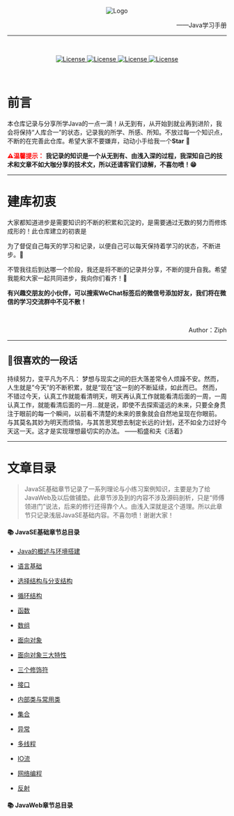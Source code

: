 <p align="center"><img src="https://gitee.com/Ziphtracks/JavaLearningmanual/raw/master/media/logo.png" alt="Logo"></p>
<p align="right">——Java学习手册</p>
<hr/>
<br />
<p align="center">
  <a href="">
		<img src="https://img.shields.io/badge/WeChat-apeng0418-lightgrey.svg" alt="License">
	</a>
  <a href="https://github.com/Ziphtracks/JavaLearningmanual/tree/master/materials">
		<img src="https://img.shields.io/badge/文档资料-downloads-blue.svg" alt="License">
	</a>
  <a href="https://github.com/Ziphtracks/JavaLearningmanual/tree/master/jar%20package%20library">
		<img src="https://img.shields.io/badge/jar包库-downloads-green.svg" alt="License">
	</a>
	<a href="https://blog.csdn.net/weixin_44170221">
		<img src="https://img.shields.io/badge/CSDN-@Ziph-red.svg" alt="License">
	</a>
</p>


<br />

# 前言

本仓库记录与分享所学Java的一点一滴！从无到有，从开始到就业再到进阶，我会将保持“人库合一”的状态，记录我的所学、所感、所知。不放过每一个知识点，不断的在完善此仓库。希望大家不要嫌弃，动动小手给我一个**Star** 🙏

<font color="red">**⚠温馨提示：** </font> **我记录的知识是一个从无到有、由浅入深的过程，我深知自己的技术和文章不如大咖分享的技术文，所以还请客官们谅解，不喜勿喷！😁** 

------

# 建库初衷

大家都知道进步是需要知识的不断的积累和沉淀的，是需要通过无数的努力而修炼成形的！此仓库建立的初衷是

为了督促自己每天的学习和记录，以便自己可以每天保持着学习的状态，不断进步。👊

不管我往后到达哪一个阶段，我还是将不断的记录并分享，不断的提升自我。希望我能和大家一起共同进步，我向你们看齐！🤞

**有兴趣交朋友的小伙伴，可以搜索WeChat标签后的微信号添加好友，我们将在微信的学习交流群中不见不散！** 

<br />

<p align="right">Author：Ziph</p>

------

## 📌**很喜欢的一段话** 

持续努力，变平凡为不凡： 梦想与现实之间的巨大落差常令人烦躁不安。然而，人生就是”今天”的不断积累，就是“现在”这一刻的不断延续，如此而已。 然而，不错过今天，认真工作就能看清明天，明天再认真工作就能看清后面的一周，一周认真工作，就能看清后面的一月...就是说，即使不去探索遥远的未来，只要全身贯注于眼前的每一个瞬间，以前看不清楚的未来的景象就会自然地呈现在你眼前。 与其莫名其妙为明天而烦恼，与其苦思冥想去制定长远的计划，还不如全力过好今天这一天。这才是实现理想最切实的办法。 ——稻盛和夫《活着》 

------

# 文章目录

> JavaSE基础章节记录了一系列理论与小练习案例知识，主要是为了给JavaWeb及以后做铺垫。此章节涉及到的内容不涉及源码剖析，只是“师傅领进门”说法，后来的修行还得靠个人。由浅入深就是这个道理。所以此章节只记录浅层JavaSE基础内容。不喜勿喷！谢谢大家！

#### 📚  JavaSE基础章节总目录

- [Java的概述与环境搭建](https://github.com/Ziphtracks/JavaLearningmanual/blob/master/docs/Java-Standard-Edition/Java的概述与环境搭建.md)
- [语言基础](https://github.com/Ziphtracks/JavaLearningmanual/blob/master/docs/Java-Standard-Edition/Java语言基础.md)
- [选择结构与分支结构](https://github.com/Ziphtracks/JavaLearningmanual/blob/master/docs/Java-Standard-Edition/Java选择结构与分支结构.md)
- [循环结构](https://github.com/Ziphtracks/JavaLearningmanual/blob/master/docs/Java-Standard-Edition/Java循环结构.md)
- [函数](https://github.com/Ziphtracks/JavaLearningmanual/blob/master/docs/Java-Standard-Edition/Java函数.md)
- [数组](https://github.com/Ziphtracks/JavaLearningmanual/blob/master/docs/Java-Standard-Edition/Java数组.md)
- [面向对象](https://github.com/Ziphtracks/JavaLearningmanual/blob/master/docs/Java-Standard-Edition/Java面向对象.md)
- [面向对象三大特性](https://github.com/Ziphtracks/JavaLearningmanual/blob/master/docs/Java-Standard-Edition/Java面向对象三大特性.md)

- [三个修饰符](https://github.com/Ziphtracks/JavaLearningmanual/blob/master/docs/Java-Standard-Edition/Java三个修饰符.md)
- [接口](https://github.com/Ziphtracks/JavaLearningmanual/blob/master/docs/Java-Standard-Edition/Java接口.md)
- [内部类与常用类](https://github.com/Ziphtracks/JavaLearningmanual/blob/master/docs/Java-Standard-Edition/Java内部类与常用类.md)
- [集合](https://github.com/Ziphtracks/JavaLearningmanual/blob/master/docs/Java-Standard-Edition/Java集合.md)
- [异常](https://github.com/Ziphtracks/JavaLearningmanual/blob/master/docs/Java-Standard-Edition/Java异常.md)
- [多线程](https://github.com/Ziphtracks/JavaLearningmanual/blob/master/docs/Java-Standard-Edition/Java多线程.md)
- [IO流](https://github.com/Ziphtracks/JavaLearningmanual/blob/master/docs/Java-Standard-Edition/JavaIO流.md)
- [网络编程](https://github.com/Ziphtracks/JavaLearningmanual/blob/master/docs/Java-Standard-Edition/Java网络编程.md)
- [反射](https://github.com/Ziphtracks/JavaLearningmanual/blob/master/docs/Java-Standard-Edition/Java反射.md)

#### 📚  JavaWeb章节总目录



